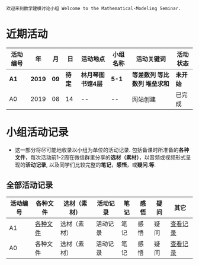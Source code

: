 ```markdown
欢迎来到数学建模讨论小组 Welcome to the Mathematical-Modeling Seminar.
```
# 近期活动

活动编号|年|月|日|活动地点|小组名称|活动关键词|活动状态
-|-|-|-|-|-|-|-
**A1**|**2019**|**09**|**待定**|**林月琴图书馆4层**|**5-1**|**等差数列 等比数列 堆垒求和**|**未开始**
A0|2019|08|14|--|--|网站创建|已完成

# 小组活动记录

- 这一部分将尽可能地收录以小组为单位的活动记录. 包括备课时所准备的**各种文件**，每次活动前1-2周在微信群里分享的**选材（素材）**，以音频或视频形式呈现的**活动记录**, 以及同学们比较完整的**笔记**，**感悟**，或**疑问**.**等**.

## 全部活动记录

活动编号|各种文件|选材（素材）|活动记录|笔记|感悟|疑问|其它
-|-|-|-|-|-|-|-
A1|[各种文件](http://list.youku.com/albumlist/show/id_52252980.html)|选材（素材）|活动记录|笔记|感悟|疑问|[查看记录](https://jekyllrb.com/docs/usage/)
A0|各种文件|选材（素材）|活动记录|笔记|感悟|疑问|[查看记录](https://github.com)

